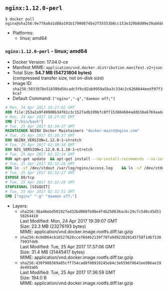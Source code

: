 ## `nginx:1.12.0-perl`

```console
$ docker pull nginx@sha256:9e778a8a1d88a191b179008745e2f55553b8cc153e329b8d09e29ab6b8adcd68
```

-	Platforms:
	-	linux; amd64

### `nginx:1.12.0-perl` - linux; amd64

-	Docker Version: 17.04.0-ce
-	Manifest MIME: `application/vnd.docker.distribution.manifest.v2+json`
-	Total Size: **54.7 MB (54721804 bytes)**  
	(compressed transfer size, not on-disk size)
-	Image ID: `sha256:5033978e516586d56cadc5f6c02ab9959a5ba3c334c2c6260644eedf97f3bca7`
-	Default Command: `["nginx","-g","daemon off;"]`

```dockerfile
# Mon, 24 Apr 2017 19:27:02 GMT
ADD file:253a2a9f49900b34f61c3c1527adb199bfc8ff153084604addb38a6769aadce7 in / 
# Mon, 24 Apr 2017 19:27:02 GMT
CMD ["/bin/bash"]
# Tue, 25 Apr 2017 02:30:37 GMT
MAINTAINER NGINX Docker Maintainers "docker-maint@nginx.com"
# Tue, 25 Apr 2017 02:30:37 GMT
ENV NGINX_VERSION=1.12.0-1~stretch
# Tue, 25 Apr 2017 02:30:38 GMT
ENV NJS_VERSION=1.12.0.0.1.10-1~stretch
# Tue, 25 Apr 2017 02:32:24 GMT
RUN apt-get update 	&& apt-get install --no-install-recommends --no-install-suggests -y gnupg1 	&& 	NGINX_GPGKEY=573BFD6B3D8FBC641079A6ABABF5BD827BD9BF62; 	found=''; 	for server in 		ha.pool.sks-keyservers.net 		hkp://keyserver.ubuntu.com:80 		hkp://p80.pool.sks-keyservers.net:80 		pgp.mit.edu 	; do 		echo "Fetching GPG key $NGINX_GPGKEY from $server"; 		apt-key adv --keyserver "$server" --keyserver-options timeout=10 --recv-keys "$NGINX_GPGKEY" && found=yes && break; 	done; 	test -z "$found" && echo >&2 "error: failed to fetch GPG key $NGINX_GPGKEY" && exit 1; 	apt-get remove --purge -y gnupg1 && apt-get -y --purge autoremove && rm -rf /var/lib/apt/lists/* 	&& echo "deb http://nginx.org/packages/debian/ stretch nginx" >> /etc/apt/sources.list 	&& apt-get update 	&& apt-get install --no-install-recommends --no-install-suggests -y 						nginx=${NGINX_VERSION} 						nginx-module-xslt=${NGINX_VERSION} 						nginx-module-geoip=${NGINX_VERSION} 						nginx-module-image-filter=${NGINX_VERSION} 						nginx-module-perl=${NGINX_VERSION} 						nginx-module-njs=${NJS_VERSION} 						gettext-base 	&& rm -rf /var/lib/apt/lists/*
# Tue, 25 Apr 2017 02:32:26 GMT
RUN ln -sf /dev/stdout /var/log/nginx/access.log 	&& ln -sf /dev/stderr /var/log/nginx/error.log
# Tue, 25 Apr 2017 02:32:27 GMT
EXPOSE 80/tcp
# Tue, 25 Apr 2017 02:32:28 GMT
STOPSIGNAL [SIGQUIT]
# Tue, 25 Apr 2017 02:32:51 GMT
CMD ["nginx" "-g" "daemon off;"]
```

-	Layers:
	-	`sha256:36a46ebd501927ed32bd008fb98e4f4b250636ac6c29c7c540c45d5158264410`  
		Last Modified: Mon, 24 Apr 2017 19:39:07 GMT  
		Size: 23.3 MB (23276193 bytes)  
		MIME: application/vnd.docker.image.rootfs.diff.tar.gzip
	-	`sha256:6c0d864cb16527620cce78d4b2139f707a9d923020145758f1d671307993fdd6`  
		Last Modified: Tue, 25 Apr 2017 17:37:06 GMT  
		Size: 31.4 MB (31445417 bytes)  
		MIME: application/vnd.docker.image.rootfs.diff.tar.gzip
	-	`sha256:430f980369a05cff754cad8f00910245eb4c3e6596f8641ee986ae19de493a05`  
		Last Modified: Tue, 25 Apr 2017 17:36:59 GMT  
		Size: 194.0 B  
		MIME: application/vnd.docker.image.rootfs.diff.tar.gzip

